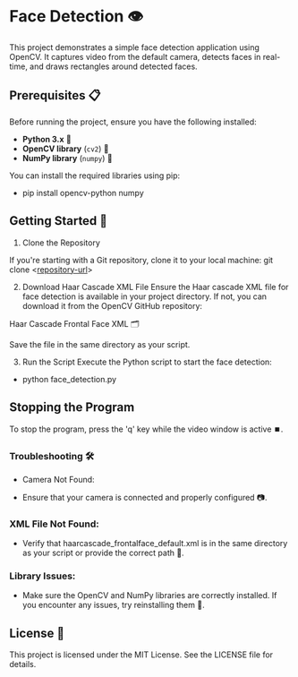 # Face Detection 👁️

This project demonstrates a simple face detection application using OpenCV. It captures video from the default camera, detects faces in real-time, and draws rectangles around detected faces.

## Prerequisites 📋

Before running the project, ensure you have the following installed:

- **Python 3.x** 🐍
- **OpenCV library** (`cv2`) 📸
- **NumPy library** (`numpy`) 🔢

You can install the required libraries using pip:

- pip install opencv-python numpy

## Getting Started 🚀
1. Clone the Repository

If you're starting with a Git repository, clone it to your local machine:
git clone <[repository-url](https://github.com/Philani56/Face-Detection)>

2. Download Haar Cascade XML File
Ensure the Haar cascade XML file for face detection is available in your project directory.
If not, you can download it from the OpenCV GitHub repository:

Haar Cascade Frontal Face XML 🗂️

Save the file in the same directory as your script.

3. Run the Script
Execute the Python script to start the face detection:

- python face_detection.py

## Stopping the Program

To stop the program, press the 'q' key while the video window is active ⏹️.

### Troubleshooting 🛠️

- Camera Not Found:

- Ensure that your camera is connected and properly configured 📷.

### XML File Not Found:

- Verify that haarcascade_frontalface_default.xml is in the same directory as your script or provide the correct path 📂.

### Library Issues:

- Make sure the OpenCV and NumPy libraries are correctly installed. If you encounter any issues, try reinstalling them 🔄.

## License 📜
This project is licensed under the MIT License. See the LICENSE file for details.
